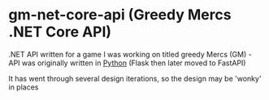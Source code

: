 # gm-net-core-api (Greedy Mercs .NET Core API)

.NET API written for a game I was working on titled greedy Mercs (GM) - API was originally written in [Python](https://github.com/nixonjoshua98/fastapi-server) (Flask then later moved to FastAPI)

It has went through several design iterations, so the design may be 'wonky' in places

